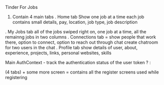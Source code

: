Tinder For Jobs
1. Contain 4 main tabs
  . Home tab
  Show one job at a time
  each job contains small details, pay, location, job type, job description

  . My Jobs tab
  all of the jobs swiped right on, one job at a time, 
  all the remainng jobs in two columns
  . Connections tab
  = show people that work there, option to connect, option to reach out through chat
  create chatroom for two users in the chat
  . Profile tab
  show details of user, about, experience, projects, links, personal websites, skills


Main AuthContext - track the authentication status of the user
token ? <HomeScreen/> : <LoginScreen/>

<MainStack/> (4 tabs) + some more screen
<AuthStack/> = contains all the register screens used while registering